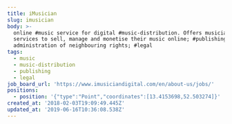 ```yaml
---
title: iMusician
slug: imusician
body: >-
  online #music service for digital #music-distribution. Offers musicians
  services to sell, manage and monetise their music online; #publishing and
  administration of neighbouring rights; #legal
tags:
  - music
  - music-distribution
  - publishing
  - legal
job_board_url: 'https://www.imusiciandigital.com/en/about-us/jobs/'
positions:
  - position: '{"type":"Point","coordinates":[13.4153698,52.503274]}'
created_at: '2018-02-03T19:09:49.445Z'
updated_at: '2019-06-16T10:36:08.538Z'
---
```


